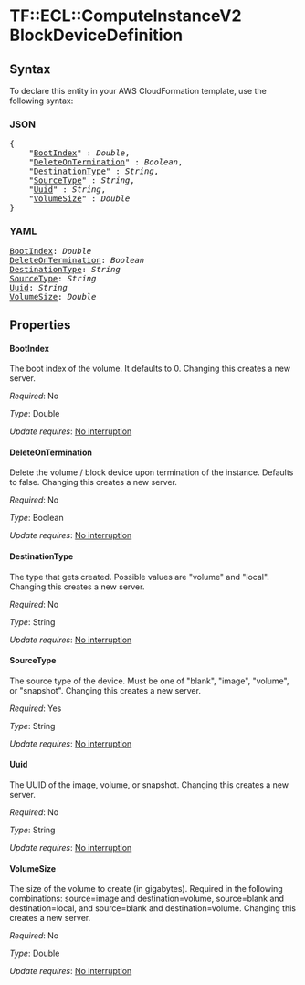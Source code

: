 # TF::ECL::ComputeInstanceV2 BlockDeviceDefinition

## Syntax

To declare this entity in your AWS CloudFormation template, use the following syntax:

### JSON

<pre>
{
    "<a href="#bootindex" title="BootIndex">BootIndex</a>" : <i>Double</i>,
    "<a href="#deleteontermination" title="DeleteOnTermination">DeleteOnTermination</a>" : <i>Boolean</i>,
    "<a href="#destinationtype" title="DestinationType">DestinationType</a>" : <i>String</i>,
    "<a href="#sourcetype" title="SourceType">SourceType</a>" : <i>String</i>,
    "<a href="#uuid" title="Uuid">Uuid</a>" : <i>String</i>,
    "<a href="#volumesize" title="VolumeSize">VolumeSize</a>" : <i>Double</i>
}
</pre>

### YAML

<pre>
<a href="#bootindex" title="BootIndex">BootIndex</a>: <i>Double</i>
<a href="#deleteontermination" title="DeleteOnTermination">DeleteOnTermination</a>: <i>Boolean</i>
<a href="#destinationtype" title="DestinationType">DestinationType</a>: <i>String</i>
<a href="#sourcetype" title="SourceType">SourceType</a>: <i>String</i>
<a href="#uuid" title="Uuid">Uuid</a>: <i>String</i>
<a href="#volumesize" title="VolumeSize">VolumeSize</a>: <i>Double</i>
</pre>

## Properties

#### BootIndex

The boot index of the volume. It defaults to 0.
Changing this creates a new server.

_Required_: No

_Type_: Double

_Update requires_: [No interruption](https://docs.aws.amazon.com/AWSCloudFormation/latest/UserGuide/using-cfn-updating-stacks-update-behaviors.html#update-no-interrupt)

#### DeleteOnTermination

Delete the volume / block device upon
termination of the instance. Defaults to false. Changing this creates a
new server.

_Required_: No

_Type_: Boolean

_Update requires_: [No interruption](https://docs.aws.amazon.com/AWSCloudFormation/latest/UserGuide/using-cfn-updating-stacks-update-behaviors.html#update-no-interrupt)

#### DestinationType

The type that gets created. Possible values
are "volume" and "local". Changing this creates a new server.

_Required_: No

_Type_: String

_Update requires_: [No interruption](https://docs.aws.amazon.com/AWSCloudFormation/latest/UserGuide/using-cfn-updating-stacks-update-behaviors.html#update-no-interrupt)

#### SourceType

The source type of the device. Must be one of
"blank", "image", "volume", or "snapshot". Changing this creates a new
server.

_Required_: Yes

_Type_: String

_Update requires_: [No interruption](https://docs.aws.amazon.com/AWSCloudFormation/latest/UserGuide/using-cfn-updating-stacks-update-behaviors.html#update-no-interrupt)

#### Uuid

The UUID of
the image, volume, or snapshot. Changing this creates a new server.

_Required_: No

_Type_: String

_Update requires_: [No interruption](https://docs.aws.amazon.com/AWSCloudFormation/latest/UserGuide/using-cfn-updating-stacks-update-behaviors.html#update-no-interrupt)

#### VolumeSize

The size of the volume to create (in gigabytes). Required
in the following combinations: source=image and destination=volume,
source=blank and destination=local, and source=blank and destination=volume.
Changing this creates a new server.

_Required_: No

_Type_: Double

_Update requires_: [No interruption](https://docs.aws.amazon.com/AWSCloudFormation/latest/UserGuide/using-cfn-updating-stacks-update-behaviors.html#update-no-interrupt)

